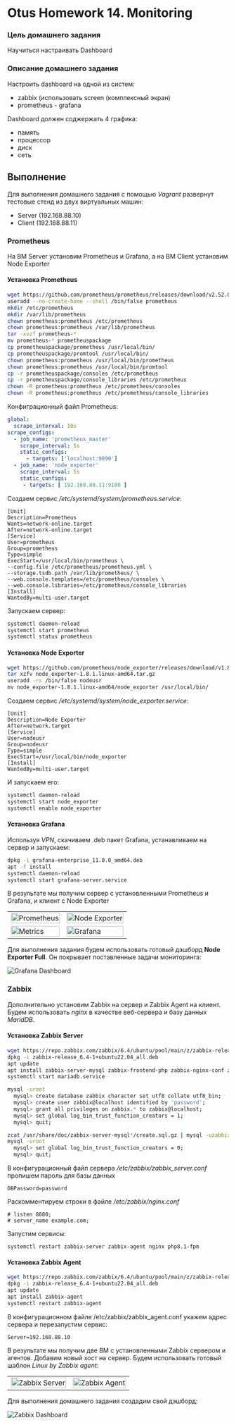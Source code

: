 # Otus Homework 14. Monitoring
### Цель домашнего задания
Научиться настраивать Dashboard
### Описание домашнего задания
Настроить dashboard на одной из систем:
- zabbix (использовать screen (комплексный экран)
- prometheus - grafana
  
Dashboard должен соджержать 4 графика:
- память
- процессор
- диск
- сеть

## Выполнение
Для выполнения домашнего задания с помощью *Vagrant* развернут тестовые стенд из двух виртуальных машин:
- Server (192.168.88.10)
- Client (192.168.88.11)
### Prometheus
На ВМ Server установим Prometheus и Grafana, а на ВМ Client установим Node Exporter

#### Установка Prometheus
```bash
wget https://github.com/prometheus/prometheus/releases/download/v2.52.0/prometheus-2.52.0.linux-amd64.tar.gz
useradd --no-create-home --shell /bin/false prometheus
mkdir /etc/prometheus
mkdir /var/lib/prometheus
chown prometheus:prometheus /etc/prometheus
chown prometheus:prometheus /var/lib/prometheus
tar -xvzf prometheus-*
mv prometheus-* prometheuspackage
cp prometheuspackage/prometheus /usr/local/bin/
cp prometheuspackage/promtool /usr/local/bin/
chown prometheus:prometheus /usr/local/bin/prometheus
chown prometheus:prometheus /usr/local/bin/promtool
cp -r prometheuspackage/consoles /etc/prometheus
cp -r prometheuspackage/console_libraries /etc/prometheus
chown -R prometheus:prometheus /etc/prometheus/consoles
chown -R prometheus:prometheus /etc/prometheus/console_libraries
```
Конфиграционный файл Prometheus:
```yml
global:
  scrape_interval: 10s
scrape_configs:
  - job_name: 'prometheus_master'
    scrape_interval: 5s
    static_configs:
      - targets: ['localhost:9090']
  - job_name: 'node_exporter'
    scrape_interval: 5s
    static_configs:
     - targets: [ 192.168.88.11:9100 ]
```
Создаем сервис */etc/systemd/system/prometheus.service*:
```vim
[Unit]
Description=Prometheus
Wants=network-online.target
After=network-online.target
[Service]
User=prometheus
Group=prometheus
Type=simple
ExecStart=/usr/local/bin/prometheus \
--config.file /etc/prometheus/prometheus.yml \
--storage.tsdb.path /var/lib/prometheus/ \
--web.console.templates=/etc/prometheus/consoles \
--web.console.libraries=/etc/prometheus/console_libraries
[Install]
WantedBy=multi-user.target
```
Запускаем сервер:
```bash
systemctl daemon-reload
systemctl start prometheus
systemctl status prometheus
```
#### Установка Node Exporter
```bash
wget https://github.com/prometheus/node_exporter/releases/download/v1.8.1/node_exporter-1.8.1.linux-amd64.tar.gz	 
tar xzfv node_exporter-1.8.1.linux-amd64.tar.gz
useradd -rs /bin/false nodeusr
mv node_exporter-1.8.1.linux-amd64/node_exporter /usr/local/bin/
```
Создаем сервис */etc/systemd/system/node_exporter.service*:
```vim
[Unit]
Description=Node Exporter
After=network.target
[Service]
User=nodeusr
Group=nodeusr
Type=simple
ExecStart=/usr/local/bin/node_exporter
[Install]
WantedBy=multi-user.target
```
И запускаем его:
```bash
systemctl daemon-reload
systemctl start node_exporter
systemctl enable node_exporter
```
#### Установка Grafana
Используя *VPN*, скачиваем .deb пакет Grafana, устанавливаем на сервер и запускаем:
```bash
dpkg -i grafana-enterprise_11.0.0_amd64.deb
apt -f install
systemctl daemon-reload
systemctl start grafana-server.service
```

В результате мы получим сервер с установленными Prometheus и Grafana, и клиент с Node Exporter

<table>
  <tr>
    <td>
      <img src="prometheus.jpg" alt="Prometheus" style="width:100%;">
    </td>
    <td>
      <img src="node-exporter.jpg" alt="Node Exporter" style="width:100%;">
    </td>
  </tr>
  <tr>
    <td>
      <img src="metrics.jpg" alt="Metrics" style="width:100%;">
    </td>
    <td>
      <img src="grafana.jpg" alt="Grafana" style="width:100%;">
    </td>
  </tr>
</table>

Для выполнения задания будем использовать готовый дэшборд **Node Exporter Full**. Он покрывает поставленные задачи мониторинга:  
  
![Grafana Dashboard](dashboard.jpg)


### Zabbix
Дополнительно установим Zabbix на сервер и Zabbix Agent на клиент. Будем использовать *nginx* в качестве веб-сервера и базу данных *MaridDB*.

#### Установка Zabbix Server
```bash
wget https://repo.zabbix.com/zabbix/6.4/ubuntu/pool/main/z/zabbix-release/zabbix-release_6.4-1+ubuntu22.04_all.deb
dpkg -i zabbix-release_6.4-1+ubuntu22.04_all.deb
apt update
apt install zabbix-server-mysql zabbix-frontend-php zabbix-nginx-conf zabbix-sql-scripts zabbix-agent mariadb-server
systemctl start mariadb.service

mysql -uroot
  mysql> create database zabbix character set utf8 collate utf8_bin;
  mysql> create user zabbix@localhost identified by 'password';
  mysql> grant all privileges on zabbix.* to zabbix@localhost;
  mysql> set global log_bin_trust_function_creators = 1;
  mysql> quit;

zcat /usr/share/doc/zabbix-server-mysql*/create.sql.gz | mysql -uzabbix -p zabbix
mysql -uroot
  mysql> set global log_bin_trust_function_creators = 0;
  mysql> quit;
```
В конфигурационный файл сервера */etc/zabbix/zabbix_server.conf* пропишем пароль для базы данных
```
DBPassword=password
```
Раскомментируем строки в файле */etc/zabbix/nginx.conf*
```
# listen 8080;
# server_name example.com;
```
Запустим сервисы:
```
systemctl restart zabbix-server zabbix-agent nginx php8.1-fpm
```
#### Установка Zabbix Agent
```bash
wget https://repo.zabbix.com/zabbix/6.4/ubuntu/pool/main/z/zabbix-release/zabbix-release_6.4-1+ubuntu22.04_all.deb
dpkg -i zabbix-release_6.4-1+ubuntu22.04_all.deb
apt update
apt install zabbix-agent
systemctl restart zabbix-agent
```
В конфигурационном файле /etc/zabbix/zabbix_agent.conf укажем адрес сервера и перезапустим сервис:
```
Server=192.168.88.10
```

В результате мы получим две ВМ с установленными Zabbix сервером и агентов. Добавим новый хост на сервер. Будем использовать готовый шаблон *Linux by Zabbix agent*:  

<table>
  <tr>
    <td>
      <img src="zabbix.jpg" alt="Zabbix Server" style="width:100%;">
    </td>
    <td>
      <img src="host.jpg" alt="Zabbix Agent" style="width:100%;">
    </td>
  </tr>
</table>
Для выполнения домашнего задания создадим свой дэшборд:


![Zabbix Dashboard](dashboard2.jpg) 
